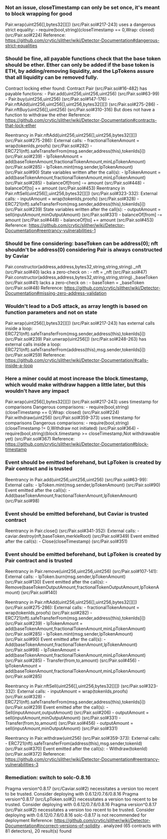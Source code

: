 ### Not an issue, closeTimestamp can only be set once, it's meant to block wrapping for good
Pair.wrap(uint256[],bytes32[][]) (src/Pair.sol#217-243) uses a dangerous strict equality:
        - require(bool,string)(closeTimestamp == 0,Wrap: closed) (src/Pair.sol#224)
Reference: https://github.com/crytic/slither/wiki/Detector-Documentation#dangerous-strict-equalities

### Should be fine, all payable functions check that the base token should be ether. Ether can only be added if the base token is ETH, by adding/removing liquidity, and the LpTokens assure that all liquidity can be removed fully.
Contract locking ether found:
        Contract Pair (src/Pair.sol#16-482) has payable functions:
         - Pair.add(uint256,uint256,uint256) (src/Pair.sol#63-99)
         - Pair.buy(uint256,uint256) (src/Pair.sol#147-176)
         - Pair.nftAdd(uint256,uint256[],uint256,bytes32[][]) (src/Pair.sol#275-286)
         - Pair.nftBuy(uint256[],uint256) (src/Pair.sol#310-316)
        But does not have a function to withdraw the ether
Reference: https://github.com/crytic/slither/wiki/Detector-Documentation#contracts-that-lock-ether

Reentrancy in Pair.nftAdd(uint256,uint256[],uint256,bytes32[][]) (src/Pair.sol#275-286):
        External calls:
        - fractionalTokenAmount = wrap(tokenIds,proofs) (src/Pair.sol#282)
                - ERC721(nft).safeTransferFrom(msg.sender,address(this),tokenIds[i]) (src/Pair.sol#239)
        - lpTokenAmount = add(baseTokenAmount,fractionalTokenAmount,minLpTokenAmount) (src/Pair.sol#285)
                - lpToken.mint(msg.sender,lpTokenAmount) (src/Pair.sol#90)
        State variables written after the call(s):
        - lpTokenAmount = add(baseTokenAmount,fractionalTokenAmount,minLpTokenAmount) (src/Pair.sol#285)
                - balanceOf[from] -= amount (src/Pair.sol#448)
                - balanceOf[to] += amount (src/Pair.sol#453)
Reentrancy in Pair.nftSell(uint256[],uint256,bytes32[][]) (src/Pair.sol#323-332):
        External calls:
        - inputAmount = wrap(tokenIds,proofs) (src/Pair.sol#328)
                - ERC721(nft).safeTransferFrom(msg.sender,address(this),tokenIds[i]) (src/Pair.sol#239)
        State variables written after the call(s):
        - outputAmount = sell(inputAmount,minOutputAmount) (src/Pair.sol#331)
                - balanceOf[from] -= amount (src/Pair.sol#448)
                - balanceOf[to] += amount (src/Pair.sol#453)
Reference: https://github.com/crytic/slither/wiki/Detector-Documentation#reentrancy-vulnerabilities-1

### Should be fine considering: baseToken can be address(0); nft shouldn't be address(0) considering Pair is always constructed by Caviar
Pair.constructor(address,address,bytes32,string,string,string)._nft (src/Pair.sol#40) lacks a zero-check on :
                - nft = _nft (src/Pair.sol#47)
Pair.constructor(address,address,bytes32,string,string,string)._baseToken (src/Pair.sol#41) lacks a zero-check on :
                - baseToken = _baseToken (src/Pair.sol#48)
Reference: https://github.com/crytic/slither/wiki/Detector-Documentation#missing-zero-address-validation

### Wouldn't lead to a DoS attack, as array length is based on function parameters and not on state
Pair.wrap(uint256[],bytes32[][]) (src/Pair.sol#217-243) has external calls inside a loop: ERC721(nft).safeTransferFrom(msg.sender,address(this),tokenIds[i]) (src/Pair.sol#239)
Pair.unwrap(uint256[]) (src/Pair.sol#248-263) has external calls inside a loop: ERC721(nft).safeTransferFrom(address(this),msg.sender,tokenIds[i]) (src/Pair.sol#259)
Reference: https://github.com/crytic/slither/wiki/Detector-Documentation/#calls-inside-a-loop

### Here a miner could at most increase the block.timestamp, which would make withdraw happen a little later, but this wouldn't have any impact
Pair.wrap(uint256[],bytes32[][]) (src/Pair.sol#217-243) uses timestamp for comparisons
        Dangerous comparisons:
        - require(bool,string)(closeTimestamp == 0,Wrap: closed) (src/Pair.sol#224)
Pair.withdraw(uint256) (src/Pair.sol#359-373) uses timestamp for comparisons
        Dangerous comparisons:
        - require(bool,string)(closeTimestamp != 0,Withdraw not initiated) (src/Pair.sol#364)
        - require(bool,string)(block.timestamp >= closeTimestamp,Not withdrawable yet) (src/Pair.sol#367)
Reference: https://github.com/crytic/slither/wiki/Detector-Documentation#block-timestamp

### Event should be emitted beforehand, but LpToken is created by Pair contract and is trusted
Reentrancy in Pair.add(uint256,uint256,uint256) (src/Pair.sol#63-99):
        External calls:
        - lpToken.mint(msg.sender,lpTokenAmount) (src/Pair.sol#90)
        Event emitted after the call(s):
        - Add(baseTokenAmount,fractionalTokenAmount,lpTokenAmount) (src/Pair.sol#98)

### Event should be emitted beforehand, but Caviar is trusted contract
Reentrancy in Pair.close() (src/Pair.sol#341-352):
        External calls:
        - caviar.destroy(nft,baseToken,merkleRoot) (src/Pair.sol#349)
        Event emitted after the call(s):
        - Close(closeTimestamp) (src/Pair.sol#351)

### Event should be emitted beforehand, but LpToken is created by Pair contract and is trusted
Reentrancy in Pair.remove(uint256,uint256,uint256) (src/Pair.sol#107-141):
        External calls:
        - lpToken.burn(msg.sender,lpTokenAmount) (src/Pair.sol#130)
        Event emitted after the call(s):
        - Remove(baseTokenOutputAmount,fractionalTokenOutputAmount,lpTokenAmount) (src/Pair.sol#140)

Reentrancy in Pair.nftAdd(uint256,uint256[],uint256,bytes32[][]) (src/Pair.sol#275-286):
        External calls:
        - fractionalTokenAmount = wrap(tokenIds,proofs) (src/Pair.sol#282)
                - ERC721(nft).safeTransferFrom(msg.sender,address(this),tokenIds[i]) (src/Pair.sol#239)
        - lpTokenAmount = add(baseTokenAmount,fractionalTokenAmount,minLpTokenAmount) (src/Pair.sol#285)
                - lpToken.mint(msg.sender,lpTokenAmount) (src/Pair.sol#90)
        Event emitted after the call(s):
        - Add(baseTokenAmount,fractionalTokenAmount,lpTokenAmount) (src/Pair.sol#98)
                - lpTokenAmount = add(baseTokenAmount,fractionalTokenAmount,minLpTokenAmount) (src/Pair.sol#285)
        - Transfer(from,to,amount) (src/Pair.sol#456)
                - lpTokenAmount = add(baseTokenAmount,fractionalTokenAmount,minLpTokenAmount) (src/Pair.sol#285)

Reentrancy in Pair.nftSell(uint256[],uint256,bytes32[][]) (src/Pair.sol#323-332):
        External calls:
        - inputAmount = wrap(tokenIds,proofs) (src/Pair.sol#328)
                - ERC721(nft).safeTransferFrom(msg.sender,address(this),tokenIds[i]) (src/Pair.sol#239)
        Event emitted after the call(s):
        - Sell(inputAmount,outputAmount) (src/Pair.sol#206)
                - outputAmount = sell(inputAmount,minOutputAmount) (src/Pair.sol#331)
        - Transfer(from,to,amount) (src/Pair.sol#456)
                - outputAmount = sell(inputAmount,minOutputAmount) (src/Pair.sol#331)

Reentrancy in Pair.withdraw(uint256) (src/Pair.sol#359-373):
        External calls:
        - ERC721(nft).safeTransferFrom(address(this),msg.sender,tokenId) (src/Pair.sol#370)
        Event emitted after the call(s):
        - Withdraw(tokenId) (src/Pair.sol#372)
Reference: https://github.com/crytic/slither/wiki/Detector-Documentation#reentrancy-vulnerabilities-3

### Remediation: switch to solc-0.8.16
Pragma version^0.8.17 (src/Caviar.sol#2) necessitates a version too recent to be trusted. Consider deploying with 0.6.12/0.7.6/0.8.16
Pragma version^0.8.17 (src/LpToken.sol#2) necessitates a version too recent to be trusted. Consider deploying with 0.6.12/0.7.6/0.8.16
Pragma version^0.8.17 (src/Pair.sol#2) necessitates a version too recent to be trusted. Consider deploying with 0.6.12/0.7.6/0.8.16
solc-0.8.17 is not recommended for deployment
Reference: https://github.com/crytic/slither/wiki/Detector-Documentation#incorrect-versions-of-solidity
. analyzed (65 contracts with 81 detectors), 20 result(s) found